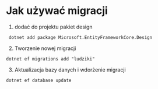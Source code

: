 # Jak używać migracji

1. dodać do projektu pakiet design
```
 dotnet add package Microsoft.EntityFrameworkCore.Design
```
2. Tworzenie nowej migracji
```
dotnet ef migrations add "ludziki"
```
3. Aktualizacja bazy danych i wdorżenie migracji
```
dotnet ef database update    
```